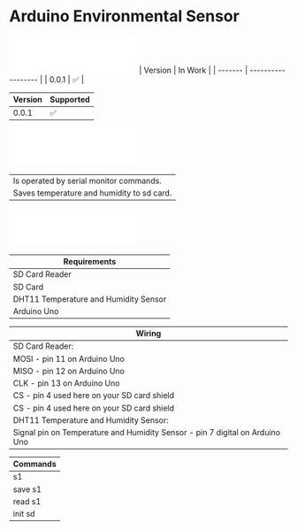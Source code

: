 # Arduino Environmental Sensor
![Version](/img/VERSION.png)
| Version | In Work            |
| ------- | ------------------ |
|  0.0.1 | :white_check_mark: |

| Version  | Supported |
| ------------- | ------------- |
|  0.0.1  | :white_check_mark: |

![FEATURES](/img/FEATURES.png)

|   | 
| ------------- | 
| Is operated by serial monitor commands. |
| Saves temperature and humidity to sd card. |

![INFO](/img/INFO.png)

|  Requirements | 
| ------------- | 
| SD Card Reader |
| SD Card |
| DHT11 Temperature and Humidity Sensor |
| Arduino Uno |

|  Wiring | 
| ------------- | 
| SD Card Reader: |
| MOSI - pin 11 on Arduino Uno |
| MISO - pin 12 on Arduino Uno |
| CLK - pin 13 on Arduino Uno |
| CS - pin 4 used here on your SD card shield |
| CS - pin 4 used here on your SD card shield |
| DHT11 Temperature and Humidity Sensor: |
| Signal pin on Temperature and Humidity Sensor - pin 7 digital on Arduino Uno |

|  Commands | 
| ------------- | 
| s1      | Displays humidity and temperature. |
| save s1 | Saves humidity and temperature to memory card. |
| read s1 | Reads humidity and temperature file from memory card. |
| init sd | This is recommended for new memory cards. |
